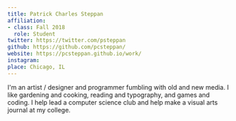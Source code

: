 ```yaml
---
title: Patrick Charles Steppan
affiliation:
- class: Fall 2018
  role: Student
twitter: https://twitter.com/psteppan
github: https://github.com/pcsteppan/
website: https://pcsteppan.github.io/work/
instagram:
place: Chicago, IL
---
```

I'm an artist / designer and programmer fumbling with old and new media. I like gardening and cooking, reading and typography, and games and coding. I help lead a computer science club and help make a visual arts journal at my college.
